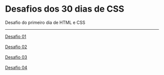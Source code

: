 # Desafios dos 30 dias de CSS
Desafio do primeiro dia de HTML e CSS
<hr></hr>
<a href="https://codepen.io/Maria-Hyung/pen/MWRRxYg">Desafio 01</a>
<br><br>
<a href="https://codepen.io/Maria-Hyung/pen/dyLLrOV">Desafio 02</a>
<br><br>
<a href="https://codepen.io/Anthonia-Santos/pen/mdgZzKP">Desafio 03</a>
<br><br>
<a href="#">Desafio 04</a>
